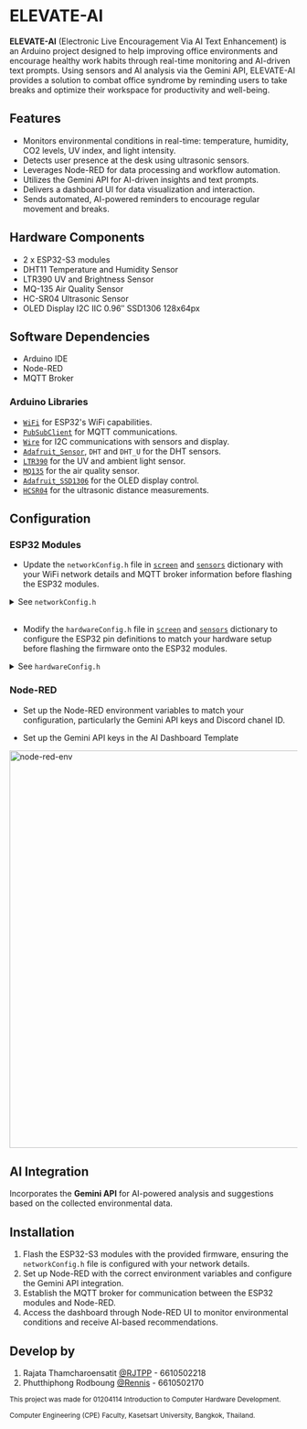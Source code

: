 # ELEVATE-AI

**ELEVATE-AI** (Electronic Live Encouragement Via AI Text Enhancement) is an Arduino project designed to help improving office environments and encourage healthy work habits through real-time monitoring and AI-driven text prompts. Using sensors and AI analysis via the Gemini API, ELEVATE-AI provides a solution to combat office syndrome by reminding users to take breaks and optimize their workspace for productivity and well-being.

## Features

- Monitors environmental conditions in real-time: temperature, humidity, CO2 levels, UV index, and light intensity.
- Detects user presence at the desk using ultrasonic sensors.
- Leverages Node-RED for data processing and workflow automation.
- Utilizes the Gemini API for AI-driven insights and text prompts.
- Delivers a dashboard UI for data visualization and interaction.
- Sends automated, AI-powered reminders to encourage regular movement and breaks.

## Hardware Components

- 2 x ESP32-S3 modules
- DHT11 Temperature and Humidity Sensor
- LTR390 UV and Brightness Sensor
- MQ-135 Air Quality Sensor
- HC-SR04 Ultrasonic Sensor
- OLED Display I2C IIC 0.96″ SSD1306 128x64px

## Software Dependencies

- Arduino IDE
- Node-RED
- MQTT Broker

### Arduino Libraries

- [`WiFi`](https://github.com/arduino-libraries/WiFi) for ESP32's WiFi capabilities.
- [`PubSubClient`](https://github.com/knolleary/pubsubclient) for MQTT communications.
- [`Wire`](https://www.arduino.cc/reference/en/language/functions/communication/wire/) for I2C communications with sensors and display.
- [`Adafruit_Sensor`](https://github.com/adafruit/Adafruit_Sensor), `DHT` and `DHT_U` for the DHT sensors.
- [`LTR390`](https://github.com/levkovigor/LTR390) for the UV and ambient light sensor.
- [`MQ135`](https://github.com/NuclearPhoenixx/MQ135) for the air quality sensor.
- [`Adafruit_SSD1306`](https://github.com/adafruit/Adafruit_SSD1306) for the OLED display control.
- [`HCSR04`](https://github.com/gamegine/HCSR04-ultrasonic-sensor-lib) for the ultrasonic distance measurements.

## Configuration

### ESP32 Modules

- Update the `networkConfig.h` file in [`screen`](screen/networkConfig.h) and [`sensors`](/sensors/networkConfig.h) dictionary with your WiFi network details and MQTT broker information before flashing the ESP32 modules.

<details>

<summary>See <code>networkConfig.h</code></summary>

```c
#define WIFI_SSID    "<WIFI_SSID>"    // Config here
#define WIFI_PASS    "<WIFI_PASS>"    // Config here
#define MQTT_BROKER  "<MQTT_BROKER>"  // Config here
#define MQTT_USER    "<MQTT_USER>"    // Config here
#define MQTT_PASS    "<MQTT_PASS>"    // Config here


#define TOPIC_PREFIX "<TOPIC_PREFIX>" // Config here
#define TOPIC_DATA_PREFIX TOPIC_PREFIX "/sensors"

#define TOPIC_TEMPERATURE TOPIC_DATA_PREFIX "/temperature"
#define TOPIC_HUMIDITY TOPIC_DATA_PREFIX "/humidity"
#define TOPIC_AIR TOPIC_DATA_PREFIX "/air_quality"
#define TOPIC_UV TOPIC_DATA_PREFIX "/uv"
#define TOPIC_LIGHT TOPIC_DATA_PREFIX "/light"
#define TOPIC_JSON TOPIC_DATA_PREFIX "/json"

#define TOPIC_SITTING_PREFIX TOPIC_PREFIX "/sitting"
#define TOPIC_IS_SITTING TOPIC_SITTING_PREFIX "/is_sitting"
#define TOPIC_SITTING_DISTANCE TOPIC_SITTING_PREFIX "/distance"
#define TOPIC_SITTING_TIME TOPIC_SITTING_PREFIX "/time"
#define TOPIC_SITTING_JSON TOPIC_SITTING_PREFIX "/json"
#define TOPIC_SITTING_RESET TOPIC_SITTING_PREFIX "/reset"

#define TOPIC_TIME TOPIC_PREFIX "/time"


#define TOPIC_AI TOPIC_PREFIX "/ai/auto"

#define TOPIC_DEBUG TOPIC_PREFIX "/debug/data"
```

</details>

<br>

- Modify the `hardwareConfig.h` file in [`screen`](screen/hardwareConfig.h) and [`sensors`](sensors/hardwareConfig.h) dictionary to configure the ESP32 pin definitions to match your hardware setup before flashing the firmware onto the ESP32 modules.

<details>

<summary>See <code>hardwareConfig.h</code></summary>

<br>

```c
// screen/hardwareConfig.h

#define SCREEN_WIDTH 128
#define SCREEN_HEIGHT 64
#define REFRESH_DELAY 16

#define OLED_SCL_PIN 47
#define OLED_SDA_PIN 48

#define US_ECHO_PIN 4
#define US_TRIGGER_PIN 5

#define LED_RED_PIN 42
#define LED_YELLOW_PIN 41
#define LED_GREEN_PIN 40
#define SWITCH_PIN 2
```

```c
// sensors/hardwareConfig.h

#define LTR390_I2C_ADDRESS 0x53
#define LTR_SDA_PIN 21
#define LTR_SCL_PIN 20

#define MQ135_DO_PIN 13
#define MQ135_AO_PIN 14

#define DHTPIN 15
#define DHTTYPE DHT11

#define LED_RED_PIN 42
#define LED_YELLOW_PIN 41
#define LED_GREEN_PIN 40
#define SWITCH_PIN 2
```

</details>

### Node-RED

- Set up the Node-RED environment variables to match your configuration, particularly the Gemini API keys and Discord chanel ID.

- Set up the Gemini API keys in the AI Dashboard Template

<img width="695" alt="node-red-env" src="https://github.com/RJTPP/elevate-ai-public/assets/97868966/439054ae-e11f-410c-9722-cbed81b72752">


## AI Integration

Incorporates the **Gemini API** for AI-powered analysis and suggestions based on the collected environmental data.

## Installation

1. Flash the ESP32-S3 modules with the provided firmware, ensuring the `networkConfig.h` file is configured with your network details.
2. Set up Node-RED with the correct environment variables and configure the Gemini API integration.
3. Establish the MQTT broker for communication between the ESP32 modules and Node-RED.
4. Access the dashboard through Node-RED UI to monitor environmental conditions and receive AI-based recommendations.

## Develop by

1. Rajata Thamcharoensatit [@RJTPP](https://github.com/RJTPP) - 6610502218
2. Phutthiphong Rodboung [@Rennis](https://github.com/PRennis) - 6610502170

<sub>This project was made for 01204114 Introduction to Computer Hardware Development.</sub>

<sup>Computer Engineering (CPE) Faculty, Kasetsart University, Bangkok, Thailand. </sup>


